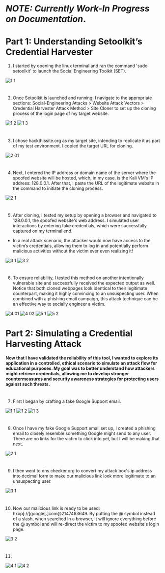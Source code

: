 #
#
# **<em>NOTE: Currently Work-In Progress on Documentation</em>**.
#
#

# Part 1: Understanding Setoolkit’s Credential Harvester

1. I started by opening the linux terminal and ran the command 'sudo setoolkit' to launch the Social Engineering Toolkit (SET).

![1 1](https://github.com/user-attachments/assets/8693f5f9-f669-4bf1-b70c-f4a52578a506)
#

2. Once Setoolkit is launched and running, I navigate to the appropriate sections: Social-Engineering Attacks > Website Attack Vectors > Credential Harvester Attack Method > Site Cloner to set up the cloning process of the login page of my target website.  

![1 2](https://github.com/user-attachments/assets/f9108a95-a473-4ea9-9e70-169170688fcb)
![1 3](https://github.com/user-attachments/assets/97be5489-cbd8-4f1c-b133-7a4b15554537)
#

3. I chose hackthissite.org as my target site, intending to replicate it as part of my test environment. I copied the target URL for cloning.

![2 01](https://github.com/user-attachments/assets/af80ab93-4830-4645-afea-6c3c6fca0ae5)
#

4. Next, I entered the IP address or domain name of the server where the spoofed website will be hosted, which, in my case, is the Kali VM's IP address: 128.0.0.1. After that, I paste the URL of the legitimate website in the command to initiate the cloning process.

![2 1](https://github.com/user-attachments/assets/02b2e694-97cd-43f3-849d-554c26097221)
#

5. After cloning, I tested my setup by opening a browser and navigated to 128.0.0.1, the spoofed website's web address. I simulated user interactions by entering fake credentials, which were successfully captured on my terminal end.
 - In a real attack scenario, the attacker would now have access to the victim’s credentials, allowing them to log in and potentially perform malicious activities without the victim ever even realizing it!
 
![3 1](https://github.com/user-attachments/assets/7c00c6b7-16d1-47c0-a4a8-5ba317810c8c)
![3 2](https://github.com/user-attachments/assets/680f4de5-c3b6-4afd-a909-92e88db302ea)
#

6. To ensure reliability, I tested this method on another intentionally vulnerable site and successfully received the expected output as well. Notice that both cloned webpages look identical to their legitimate counterpart, making it highly convincing to an unsuspecting user. When combined with a phishing email campaign, this attack technique can be an effective way to socially engineer a victim.

![4 01](https://github.com/user-attachments/assets/17313ac1-2734-4057-a676-4d2f9e20cf9a)
![4 02](https://github.com/user-attachments/assets/191325ef-23fb-4013-ae57-d13aefb86dd4)
![5 1](https://github.com/user-attachments/assets/f6371a6c-68bb-4bda-88c8-9ffabac701a4)
![5 2](https://github.com/user-attachments/assets/f4bd8ea8-28e1-4654-b4af-af1bbaea39a7)
#

# Part 2: Simulating a Credential Harvesting Attack
 
#### Now that I have validated the reliability of this tool, I wanted to explore its application in a controlled, ethical scenario to simulate an attack flow for educational purposes. My goal was to better understand how attackers might retrieve credentials, allowing me to develop stronger countermeasures and security awareness strategies for protecting users against such threats.
#

7. First I began by crafting a fake Google Support email.

![1 1](https://github.com/user-attachments/assets/dd8a6ce5-1748-44ae-b28f-246654781a24)
![1 2](https://github.com/user-attachments/assets/e19131b3-eff2-4953-acc0-de2e637f5c20)
![1 3](https://github.com/user-attachments/assets/98fc8272-68ef-46d9-808f-e7b6fb6835cb)
#

8. Once I have my fake Google Support email set up, I created a phishing email to closely resemble something Google might send to any user. There are no links for the victim to click into yet, but I will be making that next. 

![2 1](https://github.com/user-attachments/assets/8b26aae8-9222-45da-b31b-256b43d9c149)
#

9. I then went to dns.checker.org to convert my attack box's ip address into decimal form to make our malicious link look more legitimate to an unsuspecting user. 

![3 1](https://github.com/user-attachments/assets/1f5b0752-1d19-4cb9-a228-130ab7cf6979)
#

10. Now our malicious link is ready to be used: hxxp[://]google[.]com@2147483649. By putting the @ symbol instead of a slash, when searched in a browser, it will ignore everything before the @ symbol and will re-direct the victim to my spoofed website's login page. 

![3 2](https://github.com/user-attachments/assets/50369e9a-a248-479e-aba5-d5765b4a2be0)
#

11. 

![4 1](https://github.com/user-attachments/assets/f570d998-abd2-4d17-b0f2-cb8cfa82d69c)
![4 2](https://github.com/user-attachments/assets/94adbecf-4e0c-44c9-91c0-061935ce13fc)
#





